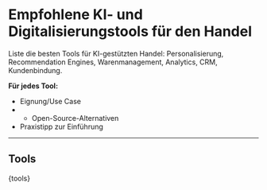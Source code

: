 # Empfohlene KI- und Digitalisierungstools für den Handel

Liste die besten Tools für KI-gestützten Handel: Personalisierung, Recommendation Engines, Warenmanagement, Analytics, CRM, Kundenbindung.

**Für jedes Tool:**
- Eignung/Use Case
- - Open-Source-Alternativen
- Praxistipp zur Einführung

---

## Tools

{tools}